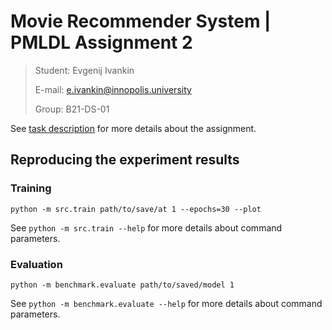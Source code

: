 # Movie Recommender System | PMLDL Assignment 2
> Student: Evgenij Ivankin
> 
> E-mail: e.ivankin@innopolis.university
> 
> Group: B21-DS-01

See [task description](task_description.md) for more details about the assignment.

## Reproducing the experiment results
### Training
```shell
python -m src.train path/to/save/at 1 --epochs=30 --plot
```
See `python -m src.train --help` for more details about command parameters. 

### Evaluation
```shell
python -m benchmark.evaluate path/to/saved/model 1
```

See `python -m benchmark.evaluate --help` for more details about command parameters.